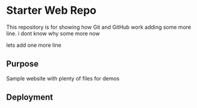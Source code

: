 # Starter Web Repo

This repository is for showing how Git and GitHub work
adding some more line. i dont know why
some more now 

lets add one more line
## Purpose

Sample website with plenty of files for demos

## Deployment
